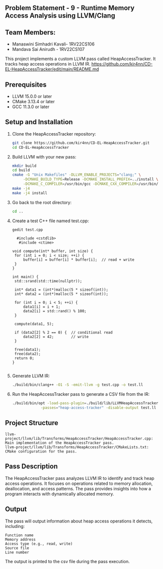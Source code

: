 ## Problem Statement - 9 - Runtime Memory Access Analysis using LLVM/Clang

## Team Members:
- Manaswini Simhadri Kavali- 1RV22CS106
- Mandava Sai Anirudh - 1RV22CS107

This project implements a custom LLVM pass called HeapAccessTracker. It tracks heap access operations in LLVM IR.
https://github.com/kir4nn/CD-EL-HeapAccessTracker/edit/main/README.md
## Prerequisites

- LLVM 15.0.0 or later
- CMake 3.13.4 or later
- GCC 11.3.0 or later

## Setup and Installation

1. Clone the HeapAccessTracker repository:
   ```bash
   git clone https://github.com/kir4nn/CD-EL-HeapAccessTracker.git
   cd CD-EL-HeapAccessTracker
2. Build LLVM with your new pass:

   ```bash
   mkdir build
   cd build
   cmake -G "Unix Makefiles" -DLLVM_ENABLE_PROJECTS="clang;" \
        -DCMAKE_BUILD_TYPE=Release -DCMAKE_INSTALL_PREFIX=../install \
        -DCMAKE_C_COMPILER=/usr/bin/gcc -DCMAKE_CXX_COMPILER=/usr/bin/g++ ../llvm
   make -j4
   make -j4 install
3. Go back to the root directory:
   ```bash
   cd ..
5. Create a test C++ file named test.cpp:
      ```bash
      gedit test.cpp
      ```
   ```
     #include <cstdlib>
      #include <ctime>

   void compute(int* buffer, int size) {
    for (int i = 0; i < size; ++i) {
        buffer[i] = buffer[i] * buffer[i];  // read + write
    }
   }

   int main() {
    std::srand(std::time(nullptr));
    
    int* data1 = (int*)malloc(5 * sizeof(int));
    int* data2 = (int*)malloc(5 * sizeof(int));

    for (int i = 0; i < 5; ++i) {
        data1[i] = i + 1;
        data2[i] = std::rand() % 100;
    }

    compute(data1, 5);
    
    if (data2[2] % 2 == 0) {  // conditional read
        data2[2] = 42;        // write
    }

    free(data1);
    free(data2);
    return 0;
   }

   ```

   ```
5. Generate LLVM IR:
   ```bash
   ./build/bin/clang++ -O1 -S -emit-llvm -g test.cpp -o test.ll
6. Run the HeapAccessTracker pass to generate a CSV file from the IR:
   ```bash
   ./build/bin/opt -load-pass-plugin=./build/lib/LLVMHeapAccessTracker.so \
                -passes="heap-access-tracker" -disable-output test.ll -debug-pass-manager
## Project Structure

    llvm-project/llvm/lib/Transforms/HeapAccessTracker/HeapAccessTracker.cpp: Main implementation of the HeapAccessTracker pass.
    llvm-project/llvm/lib/Transforms/HeapAccessTracker/CMakeLists.txt: CMake configuration for the pass.

## Pass Description

The HeapAccessTracker pass analyzes LLVM IR to identify and track heap access operations. It focuses on operations related to memory allocation, deallocation, and access patterns. The pass provides insights into how a program interacts with dynamically allocated memory.

## Output

The pass will output information about heap access operations it detects, including:

    Function name
    Memory address
    Access type (e.g., read, write)
    Source file
    Line number

The output is printed to the csv file during the pass execution.

